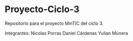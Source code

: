 # Proyecto-Ciclo-3
Repositorio para el proyecto MinTIC del ciclo 3.


Integrantes:
Nicolas Porras
Daniel Cárdenas
Yulian Múnera
